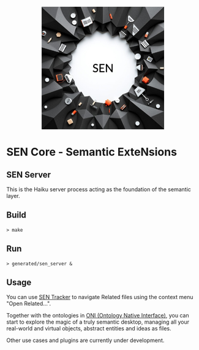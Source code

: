 <p align="center">
  <img src="images/sen-core_logo.jpg" alt="SEN Core Logo" width=320"/>
</p>

# SEN Core - Semantic ExteNsions

## SEN Server

This is the Haiku server process acting as the foundation of the semantic layer.

## Build

```
> make
```

## Run

```
> generated/sen_server &
```

## Usage

You can use [SEN Tracker](https://github.com/sen-laboratories/sen-tracker) to navigate Related files using the context menu "Open Related...".

Together with the ontologies in [ONI (Ontology Native Interface)](https://github.com/sen-laboratories/sen-oni), you can start to explore the magic of a truly semantic desktop, managing all your real-world and virtual objects, abstract entities and ideas as files.

Other use cases and plugins are currently under development.

